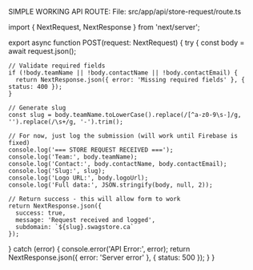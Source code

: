 SIMPLE WORKING API ROUTE:
File: src/app/api/store-request/route.ts

import { NextRequest, NextResponse } from 'next/server';

export async function POST(request: NextRequest) {
  try {
    const body = await request.json();
    
    // Validate required fields
    if (!body.teamName || !body.contactName || !body.contactEmail) {
      return NextResponse.json({ error: 'Missing required fields' }, { status: 400 });
    }

    // Generate slug
    const slug = body.teamName.toLowerCase().replace(/[^a-z0-9\s-]/g, '').replace(/\s+/g, '-').trim();
    
    // For now, just log the submission (will work until Firebase is fixed)
    console.log('=== STORE REQUEST RECEIVED ===');
    console.log('Team:', body.teamName);
    console.log('Contact:', body.contactName, body.contactEmail);
    console.log('Slug:', slug);
    console.log('Logo URL:', body.logoUrl);
    console.log('Full data:', JSON.stringify(body, null, 2));
    
    // Return success - this will allow form to work
    return NextResponse.json({
      success: true,
      message: 'Request received and logged',
      subdomain: `${slug}.swagstore.ca`
    });
    
  } catch (error) {
    console.error('API Error:', error);
    return NextResponse.json({ error: 'Server error' }, { status: 500 });
  }
}
